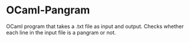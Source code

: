 # OCaml-Pangram
OCaml program that takes a .txt file as input and output. Checks whether each line in the input file is a pangram or not.
